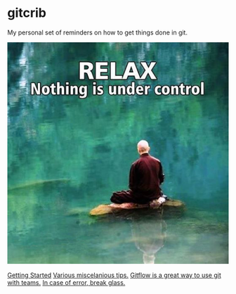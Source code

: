 gitcrib
======================

My personal set of reminders on how to get things done in git.

![relax](https://github.com/seanvikoren/gitcrib/blob/master/relax.jpg?raw=true)

[Getting Started](setup.md)
[Various miscelanious tips.](misc.md)
[Gitflow is a great way to use git with teams.](gitflow.md)
[In case of error, break glass.](error.md)
